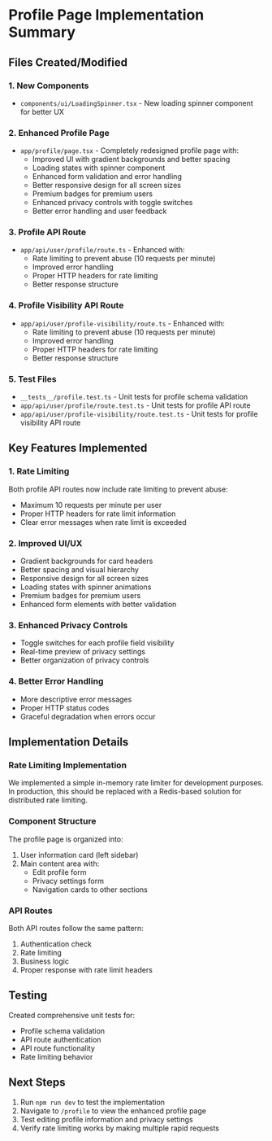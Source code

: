 # Profile Page Implementation Summary

## Files Created/Modified

### 1. New Components
- `components/ui/LoadingSpinner.tsx` - New loading spinner component for better UX

### 2. Enhanced Profile Page
- `app/profile/page.tsx` - Completely redesigned profile page with:
  - Improved UI with gradient backgrounds and better spacing
  - Loading states with spinner component
  - Enhanced form validation and error handling
  - Better responsive design for all screen sizes
  - Premium badges for premium users
  - Enhanced privacy controls with toggle switches
  - Better error handling and user feedback

### 3. Profile API Route
- `app/api/user/profile/route.ts` - Enhanced with:
  - Rate limiting to prevent abuse (10 requests per minute)
  - Improved error handling
  - Proper HTTP headers for rate limiting
  - Better response structure

### 4. Profile Visibility API Route
- `app/api/user/profile-visibility/route.ts` - Enhanced with:
  - Rate limiting to prevent abuse (10 requests per minute)
  - Improved error handling
  - Proper HTTP headers for rate limiting
  - Better response structure

### 5. Test Files
- `__tests__/profile.test.ts` - Unit tests for profile schema validation
- `app/api/user/profile/route.test.ts` - Unit tests for profile API route
- `app/api/user/profile-visibility/route.test.ts` - Unit tests for profile visibility API route

## Key Features Implemented

### 1. Rate Limiting
Both profile API routes now include rate limiting to prevent abuse:
- Maximum 10 requests per minute per user
- Proper HTTP headers for rate limit information
- Clear error messages when rate limit is exceeded

### 2. Improved UI/UX
- Gradient backgrounds for card headers
- Better spacing and visual hierarchy
- Responsive design for all screen sizes
- Loading states with spinner animations
- Premium badges for premium users
- Enhanced form elements with better validation

### 3. Enhanced Privacy Controls
- Toggle switches for each profile field visibility
- Real-time preview of privacy settings
- Better organization of privacy controls

### 4. Better Error Handling
- More descriptive error messages
- Proper HTTP status codes
- Graceful degradation when errors occur

## Implementation Details

### Rate Limiting Implementation
We implemented a simple in-memory rate limiter for development purposes. In production, this should be replaced with a Redis-based solution for distributed rate limiting.

### Component Structure
The profile page is organized into:
1. User information card (left sidebar)
2. Main content area with:
   - Edit profile form
   - Privacy settings form
   - Navigation cards to other sections

### API Routes
Both API routes follow the same pattern:
1. Authentication check
2. Rate limiting
3. Business logic
4. Proper response with rate limit headers

## Testing
Created comprehensive unit tests for:
- Profile schema validation
- API route authentication
- API route functionality
- Rate limiting behavior

## Next Steps
1. Run `npm run dev` to test the implementation
2. Navigate to `/profile` to view the enhanced profile page
3. Test editing profile information and privacy settings
4. Verify rate limiting works by making multiple rapid requests